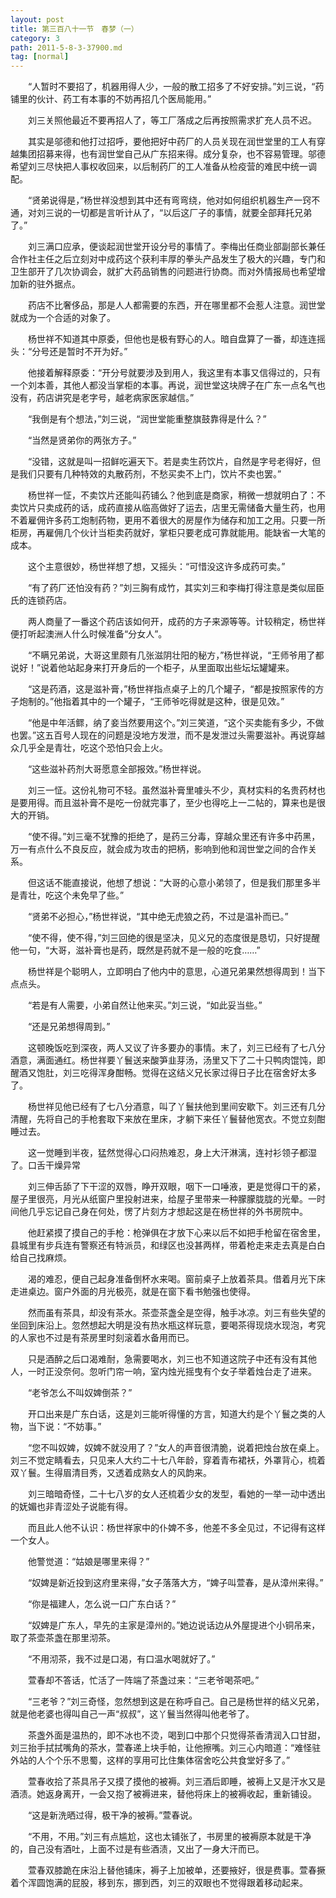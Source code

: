 ```yaml
---
layout: post
title: 第三百八十一节　春梦（一）
category: 3
path: 2011-5-8-3-37900.md
tag: [normal]
---
```


　　“人暂时不要招了，机器用得人少，一般的散工招多了不好安排。”刘三说，“药铺里的伙计、药工有本事的不妨再招几个医局能用。”

　　刘三关照他最近不要再招人了，等工厂落成之后再按照需求扩充人员不迟。

　　其实是邬德和他打过招呼，要他把好中药厂的人员关现在润世堂里的工人有穿越集团招募来得，也有润世堂自己从广东招来得。成分复杂，也不容易管理。邬德希望刘三尽快把人事权收回来，以后制药厂的工人准备从检疫营的难民中统一调配。

　　“贤弟说得是，”杨世祥没想到其中还有弯弯绕，他对如何组织机器生产一窍不通，对刘三说的一切都是言听计从了，“以后这厂子的事情，就要全部拜托兄弟了。”

　　刘三满口应承，便谈起润世堂开设分号的事情了。李梅出任商业部副部长兼任合作社主任之后立刻对中成药这个获利丰厚的拳头产品发生了极大的兴趣，专门和卫生部开了几次协调会，就扩大药品销售的问题进行协商。而对外情报局也希望增加新的驻外据点。

　　药店不比奢侈品，那是人人都需要的东西，开在哪里都不会惹人注意。润世堂就成为一个合适的对象了。

　　杨世祥不知道其中原委，但他也是极有野心的人。暗自盘算了一番，却连连摇头：“分号还是暂时不开为好。”

　　他接着解释原委：“开分号就要涉及到用人，我这里有本事又信得过的，只有一个刘本善，其他人都没当掌柜的本事。再说，润世堂这块牌子在广东一点名气也没有，药店讲究是老字号，越老病家医家越信。”

　　“我倒是有个想法，”刘三说，“润世堂能重整旗鼓靠得是什么？”

　　“当然是贤弟你的两张方子。”

　　“没错，这就是叫一招鲜吃遍天下。若是卖生药饮片，自然是字号老得好，但是我们只要有几种特效的丸散药剂，不愁买卖不上门，饮片不卖也罢。”

　　杨世祥一怔，不卖饮片还能叫药铺么？他到底是商家，稍微一想就明白了：不卖饮片只卖成药的话，成药直接从临高做好了运去，店里无需储备大量生药，也用不着雇佣许多药工炮制药物，更用不着很大的房屋作为储存和加工之用。只要一所柜房，再雇佣几个伙计当柜卖药就好，掌柜只要老成可靠就能用。能缺省一大笔的成本。

　　这个主意很妙，杨世祥想了想，又摇头：“可惜没这许多成药可卖。”

　　“有了药厂还怕没有药？”刘三胸有成竹，其实刘三和李梅打得注意是类似屈臣氏的连锁药店。

　　两人商量了一番这个药店该如何开，成药的方子来源等等。计较稍定，杨世祥便打听起澳洲人什么时候准备“分女人”。

　　“不瞒兄弟说，大哥这里颇有几张滋阴壮阳的秘方，”杨世祥说，“王师爷用了都说好！”说着他站起身来打开身后的一个柜子，从里面取出些坛坛罐罐来。

　　“这是药酒，这是滋补膏，”杨世祥指点桌子上的几个罐子，“都是按照家传的方子炮制的。”他指着其中的一个罐子，“王师爷吃得就是这种，很是见效。”

　　“他是中年活鳏，纳了妾当然要用这个。”刘三笑道，“这个买卖能有多少，不做也罢。”这五百号人现在的问题是没地方发泄，而不是发泄过头需要滋补。再说穿越众几乎全是青壮，吃这个恐怕只会上火。

　　“这些滋补药剂大哥愿意全部报效。”杨世祥说。

　　刘三一怔。这份礼物可不轻。虽然滋补膏里噱头不少，真材实料的名贵药材也是要用得。而且滋补膏不是吃一份就完事了，至少也得吃上一二帖的，算来也是很大的开销。

　　“使不得。”刘三毫不犹豫的拒绝了，是药三分毒，穿越众里还有许多中药黑，万一有点什么不良反应，就会成为攻击的把柄，影响到他和润世堂之间的合作关系。

　　但这话不能直接说，他想了想说：“大哥的心意小弟领了，但是我们那里多半是青壮，吃这个未免早了些。”

　　“贤弟不必担心，”杨世祥说，“其中绝无虎狼之药，不过是温补而已。”

　　“使不得，使不得，”刘三回绝的很是坚决，见义兄的态度很是恳切，只好提醒他一句，“大哥，滋补膏也是药，既然是药就不是一般的吃食……”

　　杨世祥是个聪明人，立即明白了他内中的意思，心道兄弟果然想得周到！当下点点头。

　　“若是有人需要，小弟自然让他来买。”刘三说，“如此妥当些。”

　　“还是兄弟想得周到。”

　　这顿晚饭吃到深夜，两人又议了许多要办的事情。末了，刘三已经有了七八分酒意，满面通红。杨世祥要丫鬟送来酸笋韭芽汤，汤里又下了二十只鸭肉馄饨，即醒酒又饱肚，刘三吃得浑身酣畅。觉得在这结义兄长家过得日子比在宿舍好太多了。

　　杨世祥见他已经有了七八分酒意，叫了丫鬟扶他到里间安歇下。刘三还有几分清醒，先将自己的手枪套取下来放在里床，才躺下来任丫鬟替他宽衣。不觉立刻酣睡过去。

　　这一觉睡到半夜，猛然觉得心口闷热难忍，身上大汗淋漓，连衬衫领子都湿了。口舌干燥异常

　　刘三伸舌舔了下干涩的双唇，睁开双眼，咽下一口唾液，更是觉得口干的紧，屋子里很亮，月光从纸窗户里投射进来，给屋子里带来一种朦朦胧胧的光晕。一时间他几乎忘记自己身在何处，愣了片刻方才想起这是在杨世祥的外书房院中。

　　他赶紧摸了摸自己的手枪：枪弹俱在才放下心来以后不如把手枪留在宿舍里，县城里有步兵连有警察还有特派员，和绿区也没甚两样，带着枪走来走去真是白白给自己找麻烦。

　　渴的难忍，便自己起身准备倒杯水来喝。窗前桌子上放着茶具。借着月光下床走进桌边。窗户外面的月光极亮，就是在窗下看书勉强也使得。

　　然而虽有茶具，却没有茶水。茶壶茶盏全是空得，触手冰凉。刘三有些失望的坐回到床沿上。忽然想起大明是没有热水瓶这样玩意，要喝茶得现烧水现泡，考究的人家也不过是有茶房里时刻滚着水备用而已。

　　只是酒醉之后口渴难耐，急需要喝水，刘三也不知道这院子中还有没有其他人，一时正没奈何。忽听门帘一响，室内烛光摇曳有个女子举着烛台走了进来。

　　“老爷怎么不叫奴婢倒茶？”

　　开口出来是广东白话，这是刘三能听得懂的方言，知道大约是个丫鬟之类的人物，当下说：“不妨事。”

　　“您不叫奴婢，奴婢不就没用了？”女人的声音很清脆，说着把烛台放在桌上。刘三不觉定睛看去，只见来人大约二十七八年龄，穿着青布裙袄，外罩背心，梳着双丫鬟。生得眉清目秀，又透着成熟女人的风韵来。

　　刘三暗暗奇怪，二十七八岁的女人还梳着少女的发型，看她的一举一动中透出的妩媚也非青涩处子说能有得。

　　而且此人他不认识：杨世祥家中的仆婢不多，他差不多全见过，不记得有这样一个女人。

　　他警觉道：“姑娘是哪里来得？”

　　“奴婢是新近投到这府里来得，”女子落落大方，“婢子叫萱春，是从漳州来得。”

　　“你是福建人，怎么说一口广东白话？”

　　“奴婢是广东人，早先的主家是漳州的。”她边说话边从外屋提进个小铜吊来，取了茶壶茶盏在那里沏茶。

　　“不用沏茶，我不过是口渴，有口温水喝就好了。”

　　萱春却不答话，忙活了一阵端了茶盏过来：“三老爷喝茶吧。”

　　“三老爷？”刘三奇怪，忽然想到这是在称呼自己。自己是杨世祥的结义兄弟，就是他老婆也得叫自己一声“叔叔”，这丫鬟当然得叫他老爷了。

　　茶盏外面是温热的，即不冰也不烫，喝到口中那个只觉得茶香清润入口甘甜，刘三抬手拭拭嘴角的茶水，萱春递上块手帕，让他擦嘴。刘三心内暗道：“难怪驻外站的人个个乐不思蜀，这样的享用可比住集体宿舍吃公共食堂好多了。”

　　萱春收拾了茶具吊子又摸了摸他的被褥。刘三酒后即睡，被褥上又是汗水又是酒渍。她返身离开，一会又抱了被褥进来，替他将床上的被褥收起，重新铺设。

　　“这是新洗晒过得，极干净的被褥。”萱春说。

　　“不用，不用。”刘三有点尴尬，这也太铺张了，书房里的被褥原本就是干净的，自己没有酒吐，上面不过是有些酒渍，又出了一身大汗而已。

　　萱春双膝跪在床沿上替他铺床，褥子上加被单，还要掖好，很是费事。萱春撅着个浑圆饱满的屁股，移到东，挪到西，刘三的双眼也不觉得跟着移动起来。